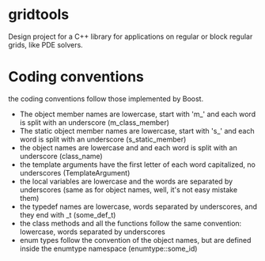 gridtools
=========

Design project for a C++ library for applications on regular or block regular grids, like PDE solvers.

Coding conventions
==================

the coding conventions follow those implemented by Boost.
* The object member names are lowercase, start with 'm_' and each word is split with an underscore (m_class_member)
* The static object member names are lowercase, start with 's_' and each word is split with an underscore (s_static_member)
* the object names are lowercase and and each word is split with an underscore (class_name)
* the template arguments have the first letter of each word capitalized, no underscores (TemplateArgument)
* the local variables are lowercase and the words are separated by underscores (same as for object names, well, it's not easy mistake them)
* the typedef names are lowercase, words separated by underscores, and they end with _t (some_def_t)
* the class methods and all the functions follow the same convention: lowercase, words separated by underscores
* enum types follow the convention of the object names, but are defined inside the enumtype namespace (enumtype::some_id)
